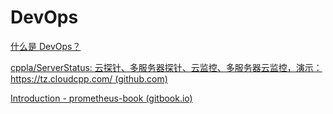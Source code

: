 # DevOps

[什么是 DevOps？](https://www.cnblogs.com/DevLake-DevStream/p/what-is-devops.html)




[cppla/ServerStatus: 云探针、多服务器探针、云监控、多服务器云监控，演示： https://tz.cloudcpp.com/ (github.com)](https://github.com/cppla/ServerStatus)

[Introduction - prometheus-book (gitbook.io)](https://yunlzheng.gitbook.io/prometheus-book/)
